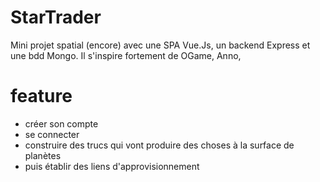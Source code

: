 # StarTrader

Mini projet spatial (encore) avec une SPA Vue.Js, un backend Express et une bdd Mongo. Il s'inspire fortement de OGame, Anno, 

# feature
- créer son compte
- se connecter
- construire des trucs qui vont produire des choses à la surface de planètes
- puis établir des liens d'approvisionnement